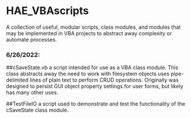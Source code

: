 # HAE_VBAscripts
A collection of useful, modular scripts, class modules, and modules that may be implemented in VBA projects to abstract away complexity or automate processes.

### 6/26/2022:
##cSaveState.vb 
    a script intended for use as a VBA class module. This class abstracts away the need to work with filesystem objects
    uses pipe-delimited lines of plain text to perform CRUD operations. Originally was designed to persist GUI object property settings for user forms,
    but likely has many other uses.
    
##TestFileIO 
    a script used to demonstrate and test the functionality of the cSaveState class module.
